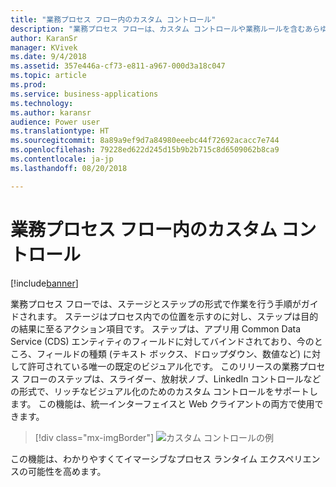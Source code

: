 ```yaml
---
title: "業務プロセス フロー内のカスタム コントロール"
description: "業務プロセス フローは、カスタム コントロールや業務ルールを含むあらゆるフォーム機能をサポートします。"
author: KaranSr
manager: KVivek
ms.date: 9/4/2018
ms.assetid: 357e446a-cf73-e811-a967-000d3a18c047
ms.topic: article
ms.prod: 
ms.service: business-applications
ms.technology: 
ms.author: karansr
audience: Power user
ms.translationtype: HT
ms.sourcegitcommit: 8a89a9ef9d7a84980eeebc44f72692acacc7e744
ms.openlocfilehash: 79228ed622d245d15b9b2b715c8d6509062b8ca9
ms.contentlocale: ja-jp
ms.lasthandoff: 08/20/2018

---
```

# <a name="custom-controls-in-business-process-flows"></a>業務プロセス フロー内のカスタム コントロール


[!include[banner](../../includes/banner.md)]

業務プロセス フローでは、ステージとステップの形式で作業を行う手順がガイドされます。 ステージはプロセス内での位置を示すのに対し、ステップは目的の結果に至るアクション項目です。 ステップは、アプリ用 Common Data Service (CDS) エンティティのフィールドに対してバインドされており、今のところ、フィールドの種類 (テキスト ボックス、ドロップダウン、数値など) に対して許可されている唯一の既定のビジュアル化です。 このリリースの業務プロセス フローのステップは、スライダー、放射状ノブ、LinkedIn コントロールなどの形式で、リッチなビジュアル化のためのカスタム コントロールをサポートします。 この機能は、統一インターフェイスと Web クライアントの両方で使用できます。

> [!div class="mx-imgBorder"]
> ![カスタム コントロールの例](media/custom-controls_01.png "カスタム コントロールの例")

この機能は、わかりやすくてイマーシブなプロセス ランタイム エクスペリエンスの可能性を高めます。


